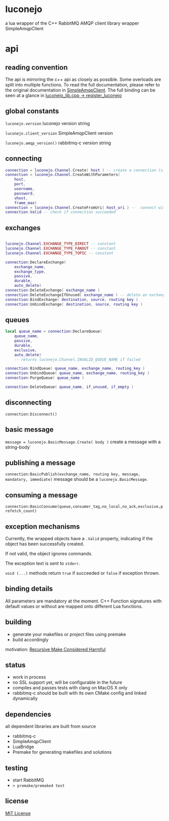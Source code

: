 luconejo
========

a lua wrapper of the C++ RabbitMQ AMQP client library wrapper SimpleAmqpClient

api
===

reading convention
------------------

The api is mirroring the c++ api as closely as possible. Some overloads are split into multiple functions.
To read the full documentation, please refer to the original documentation in [SimpleAmqpClient](https://github.com/woldan/SimpleAmqpClient/tree/master/src).
The full binding can be seen at a glance in [luconejo_lib.cpp -> register_luconejo](blob/master/src/luconejo_lib.cpp)


global constants
----------------
`luconejo.version` luconejo version string

`luconejo.client_version` SimpleAmqpClient version

`luconejo.amqp_version()` rabbitmq-c version string

connecting
----------
```lua
connection = luconejo.Channel.Create( host ) -- create a connection (simple api)
connection = luconejo.Channel.CreateWithParameters(
	host,
	port,
	username,
	password,
	vhost,
	frame_max)
connection = luconejo.Channel.CreateFromUri( host_uri ) --  connect with an AMQP URI
connection.Valid -- check if connection succeeded
```

exchanges
---------
```lua

luconejo.Channel.EXCHANGE_TYPE_DIRECT -- constant
luconejo.Channel.EXCHANGE_TYPE_FANOUT -- constant
luconejo.Channel.EXCHANGE_TYPE_TOPIC -- constant

connection:DeclareExchange(
	exchange_name,
	exchange_type,
	passive,
	durable,
	auto_delete)
connection:DeleteExchange( exchange_name )
connection:DeleteExchangeIfUnused( exchange_name ) -- delete an exchange if unused
connection:BindExchange( destination, source, routing key )
connection:UnbindExchange( destination, source, routing key )
```

queues
------

```lua
local queue_name = connection:DeclareQueue(
	queue_name,
	passive,
	durable,
	exclusive,
	auto_delete)
	-- returns luconejo.Channel.INVALID_QUEUE_NAME if failed

connection:BindQueue( queue_name, exchange_name, routing_key )
connection:UnbindQueue( queue_name, exchange_name, routing_key )
connection:PurgeQueue( queue_name )

connection:DeleteQueue( queue_name, if_unused, if_empty )
```

disconnecting
-------------

`connection:Disconnect()`

basic message
-------------

`message = luconejo.BasicMessage.Create( body )` create a message with a string-body`

publishing a message
--------------------

`connection:BasicPublish(exchange_name, routing key, message, mandatory, immediate)` message should be a `luconejo.BasicMessage`.

consuming a message
-------------------

`connection:BasicConsume(queue,consumer_tag,no_local,no_ack,exclusive,prefetch_count)`

exception mechanisms
--------------------

Currently, the wrapped objects have a `.Valid` property, indicating if the object has been successfully created.

If not valid, the object ignores commands.

The exception text is sent to `stderr`.

`void (...)` methods return `true` if succeeded or `false` if exception thrown.

binding details
---------------

All parameters are mandatory at the moment. C++ Function signatures with default values or without are mapped onto different Lua functions.

building
--------

 - generate your makefiles or project files using premake
 - build accordingly

motivation: [Recursive Make Considered Harmful](http://miller.emu.id.au/pmiller/books/rmch/)

status
------

 - work in process
 - no SSL support yet, will be configurable in the future
 - compiles and passes tests with clang on MacOS X only
 - rabbitmq-c should be built with its own CMake config and linked dynamically

dependencies
------------

all dependent libraries are built from source

 - rabbitmq-c
 - SimpleAmqpClient
 - LuaBridge
 - Premake for generating makefiles and solutions
 
 testing
 -------
 
  - start RabbitMQ
  - `> premake/premake4 test`

license
-------

[MIT License](http://opensource.org/licenses/MIT)
